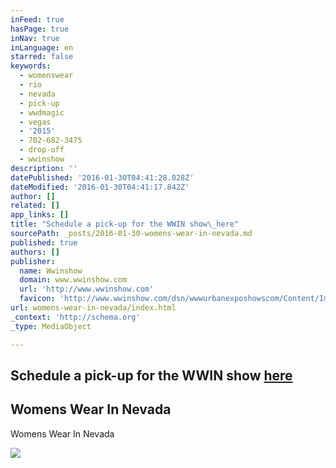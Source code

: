 ```yaml
---
inFeed: true
hasPage: true
inNav: true
inLanguage: en
starred: false
keywords:
  - womenswear
  - rio
  - nevada
  - pick-up
  - wwdmagic
  - vegas
  - '2015'
  - 702-682-3475
  - drop-off
  - wwinshow
description: ''
datePublished: '2016-01-30T04:41:28.028Z'
dateModified: '2016-01-30T04:41:17.842Z'
author: []
related: []
app_links: []
title: "Schedule a pick-up for the WWIN show\_here"
sourcePath: _posts/2016-01-30-womens-wear-in-nevada.md
published: true
authors: []
publisher:
  name: Wwinshow
  domain: www.wwinshow.com
  url: 'http://www.wwinshow.com'
  favicon: 'http://www.wwinshow.com/dsn/wwwurbanexposhowscom/Content/Images/WWIN/favicon.png'
url: womens-wear-in-nevada/index.html
_context: 'http://schema.org'
_type: MediaObject

---
```

## Schedule a pick-up for the WWIN show [here][0]

<article style=""><h1>Womens Wear In Nevada</h1><p>Womens Wear In Nevada</p><img src="https://s3-us-west-2.amazonaws.com/the-grid-img/p/15d6b3abbe17a81ab5f53005a3fb155de5e72341.jpg" /></article>



[0]: https://www.timetrade.com/book/BDJDN